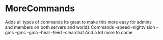 # MoreCommands
Adds all types of commands 
Its great to make this more easy for admins and members on both servers and worlds
	Commands
	-speed
	-nightvision
	-gms
	-gmc
	-gma
	-heal
	-feed
	-clearchat
And a lot more to come
